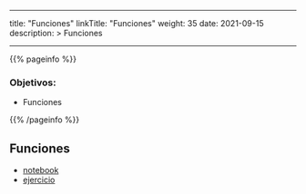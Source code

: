 
---
title: "Funciones"
linkTitle: "Funciones"
weight: 35
date: 2021-09-15
description: >
  Funciones

---

{{% pageinfo %}}
### Objetivos:
* Funciones

{{% /pageinfo %}}

## Funciones
* [notebook](https://github.com/lmorillas/learn-python3/blob/master/notebooks/beginner/notebooks/functions.ipynb) 
* [ejercicio](https://github.com/lmorillas/learn-python3/blob/master/notebooks/beginner/exercises/functions_exercise.ipynb)